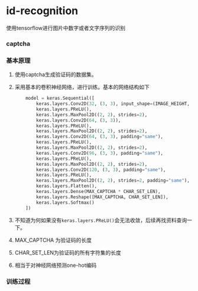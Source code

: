 # id-recognition
使用tensorflow进行图片中数字或者文字序列的识别

### captcha

### 基本原理

1. 使用captcha生成验证码的数据集。

2. 采用基本的卷积神经网络，进行训练。基本的网络结构如下

   ```python
       model = keras.Sequential([
           keras.layers.Conv2D(32, (3, 3), input_shape=(IMAGE_HEIGHT, IMAGE_WIDTH, 1)),
           keras.layers.PReLU(),
           keras.layers.MaxPool2D((2, 2), strides=2),
           keras.layers.Conv2D(64, (3, 3)),
           keras.layers.PReLU(),
           keras.layers.MaxPool2D((2, 2), strides=2),
           keras.layers.Conv2D(64, (3, 3), padding="same"),
           keras.layers.PReLU(),
           keras.layers.MaxPool2D((2, 2), strides=2),
           keras.layers.Conv2D(96, (3, 3), padding="same"),
           keras.layers.PReLU(),
           keras.layers.MaxPool2D((2, 2), strides=2),
           keras.layers.Conv2D(120, (3, 3), padding="same"),
           keras.layers.PReLU(),
           keras.layers.MaxPool2D((2, 2), strides=2, padding="same"),
           keras.layers.Flatten(),
           keras.layers.Dense(MAX_CAPTCHA * CHAR_SET_LEN),
           keras.layers.Reshape([MAX_CAPTCHA, CHAR_SET_LEN]),
           keras.layers.Softmax()
       ])
   ```

3. 不知道为何如果没有`keras.layers.PReLU()`会无法收敛，后续再找资料查询一下。

4. MAX_CAPTCHA 为验证码的长度

5. CHAR_SET_LEN为验证码的所有字符集的长度

6. 相当于对神经网络预测one-hot编码

### 训练过程

